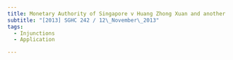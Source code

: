 ```yaml
---
title: Monetary Authority of Singapore v Huang Zhong Xuan and another 
subtitle: "[2013] SGHC 242 / 12\_November\_2013"
tags:
  - Injunctions
  - Application

---
```


